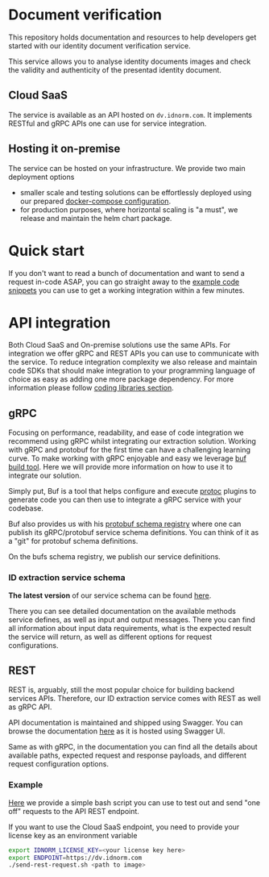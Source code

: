 # Document verification

This repository holds documentation and resources to help developers
get started with our identity document verification service.

This service allows you to analyse identity documents images
and check the validity and authenticity of the presentad identity document.

## Cloud SaaS

The service is available as an API hosted on `dv.idnorm.com`. It implements RESTful and gRPC APIs one can use
for service integration.

## Hosting it on-premise

The service can be hosted on your infrastructure. We provide two main deployment options
 - smaller scale and testing solutions can be effortlessly deployed using our prepared [docker-compose configuration](onprem/docker-compose).
 - for production purposes, where horizontal scaling is "a must", we release and maintain the helm chart package.

# Quick start

If you don't want to read a bunch of documentation and want to
send a request in-code ASAP, you can go straight away to the [example
code snippets](sdk/README.md) you can use to get a working integration within a few minutes.

# API integration

Both Cloud SaaS and On-premise solutions use the same APIs. For integration
we offer gRPC and REST APIs you can use to communicate with the service. To reduce integration complexity we also
release and maintain code SDKs that should make integration to your programming language of choice as easy
as adding one more package dependency. For more information please follow [coding libraries section](sdk/README.md).

## gRPC

Focusing on performance, readability, and ease of code integration we recommend using gRPC whilst integrating our
extraction solution. Working with gRPC and protobuf for the first time can have a challenging learning curve.
To make working with gRPC enjoyable and easy we leverage [buf build tool](https://buf.build/docs/introduction). Here we will provide more information on how to use it to integrate our solution.

Simply put, Buf is a tool that helps configure and execute [protoc](https://grpc.io/docs/protoc-installation/) plugins to generate code you can then use to integrate a gRPC service with your codebase.

Buf also provides us with his [protobuf schema registry](https://buf.build/explore) where one can publish its gRPC/protobuf service schema definitions. You can think of it as a "git" for protobuf schema definitions.

On the bufs schema registry, we publish our service definitions.

### ID extraction service schema
**The latest version** of our service schema can be found [here](https://buf.build/idnorm/dv/docs/main:proto.dv.v1).

There you can see detailed documentation on the available methods service defines, as well as input and output messages.
There you can find all information about input data requirements, what is the expected result the service will return, as well as
different options for request configurations.

## REST

REST is, arguably, still the most popular choice for building backend services APIs. Therefore, our ID extraction service comes with REST as well as gRPC API.

API documentation is maintained and shipped using Swagger. You can browse the documentation [here](https://dv.apidocs.idnorm.com/) as it is hosted using Swagger UI.

Same as with gRPC, in the documentation you can find all the details about available paths, expected request and response payloads, and different request configuration options.

### Example

[Here](send-rest-request.sh) we provide a simple bash script you can use to test out and send "one off" requests to the API REST endpoint.

If you want to use the Cloud SaaS endpoint, you need to provide your license key as an environment variable

```bash
export IDNORM_LICENSE_KEY=<your license key here>
export ENDPOINT=https://dv.idnorm.com
./send-rest-request.sh <path to image>
```
